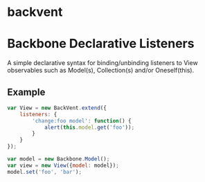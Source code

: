 backvent
========

# Backbone Declarative Listeners

A simple declarative syntax for binding/unbinding listeners to View observables such as Model(s), Collection(s) and/or Oneself(this).

## Example
```js
var View = new BackVent.extend({
    listeners: {
        'change:foo model': function() {
            alert(this.model.get('foo'));
        }
    }
});

var model = new Backbone.Model();
var view = new View({model: model});
model.set('foo', 'bar');
```
